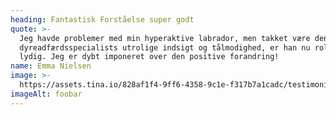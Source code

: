 ```yaml
---
heading: Fantastisk Forståelse super godt
quote: >-
  Jeg havde problemer med min hyperaktive labrador, men takket være denne
  dyreadfærdsspecialists utrolige indsigt og tålmodighed, er han nu rolig og
  lydig. Jeg er dybt imponeret over den positive forandring!
name: Emma Nielsen
image: >-
  https://assets.tina.io/828af1f4-9ff6-4358-9c1e-f317b7a1cadc/testimonials/emma.jpg
imageAlt: foobar
---
```


